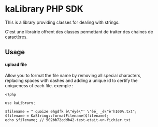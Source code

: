 kaLibrary PHP SDK
=================
This is a library providing classes for dealing with strings.

C'est une librairie offrent des classes permettant de traiter des chaines de caractères.

Usage
-----
#### upload file
Allow you to format the file name by removing all special characters, replacing
spaces with dashes and adding a unique id to certify the uniqueness of each file.
exemple :

	<?php
	
	use kaLibrary;
	
	$filename = " quoize ehgdfk è\"éyé\"' \"èé_ _é\"è'h100%.txt";
	$filename = KaString::formatFilename($filename);
	echo $filename; // 502bb72cddb42-test-etait-un-fichier.txt